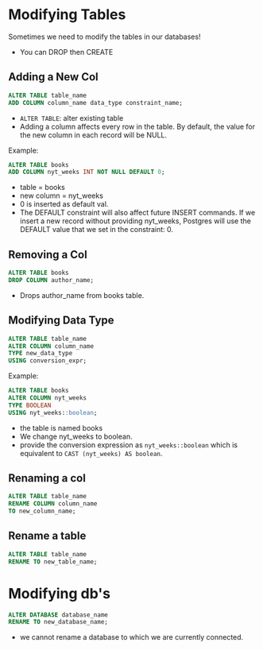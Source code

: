 # Modifying Tables
Sometimes we need to modify the tables in our databases!
- You can DROP then CREATE

## Adding a New Col
```SQL
ALTER TABLE table_name
ADD COLUMN column_name data_type constraint_name;
```
- `ALTER TABLE`: alter existing table
- Adding a column affects every row in the table. By default, the value for the new column in each record will be NULL. 

Example:
```SQL
ALTER TABLE books
ADD COLUMN nyt_weeks INT NOT NULL DEFAULT 0;
```
- table = books
- new column = nyt_weeks
- 0 is inserted as default val.
- The DEFAULT constraint will also affect future INSERT commands. If we insert a new record without providing nyt_weeks, Postgres will use the DEFAULT value that we set in the constraint: 0.

## Removing a Col
```SQL
ALTER TABLE books
DROP COLUMN author_name;
```
- Drops author_name from books table.

## Modifying Data Type
```SQL
ALTER TABLE table_name
ALTER COLUMN column_name
TYPE new_data_type
USING conversion_expr;
```

Example:
```SQL
ALTER TABLE books
ALTER COLUMN nyt_weeks
TYPE BOOLEAN
USING nyt_weeks::boolean;
```
- the table is named books
- We change nyt_weeks to boolean.
- provide the conversion expression as `nyt_weeks::boolean` which is equivalent to `CAST (nyt_weeks) AS boolean`. 

## Renaming a col
```SQL
ALTER TABLE table_name
RENAME COLUMN column_name
TO new_column_name;
```

## Rename a table
```SQL
ALTER TABLE table_name
RENAME TO new_table_name;
```

# Modifying db's
```SQL
ALTER DATABASE database_name
RENAME TO new_database_name;
```
- we cannot rename a database to which we are currently connected.